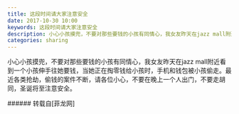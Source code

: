 ```yaml
---
title: 这段时间请大家注意安全
date: 2017-10-30 10:00
keywords: 这段时间请大家注意安全
description: 小心小孩摸兜，不要对那些要钱的小孩有同情心，我女友昨天在jazz mall附近看到一个小孩伸手往她要钱，当她正在掏零钱给小孩时，手机和钱包被小孩偷走。最近各类抢劫，偷钱的案件不断，请各位小心，不要在晚上一个人出门，不要走胡同，圣诞将至注意安全。
categories: sharing
---
```

<td class="t_f" id="postmessage_953839">

小心小孩摸兜，不要对那些要钱的小孩有同情心，我女友昨天在jazz mall附近看到一个小孩伸手往她要钱，当她正在掏零钱给小孩时，手机和钱包被小孩偷走。最近各类抢劫，偷钱的案件不断，请各位小心，不要在晚上一个人出门，不要走胡同，圣诞将至注意安全。<br/>
</td>
###### 转载自[菲龙网]